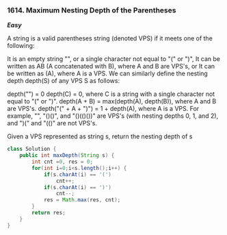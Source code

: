 ### 1614. Maximum Nesting Depth of the Parentheses

***Easy***

A string is a valid parentheses string (denoted VPS) if it meets one of the following:

It is an empty string "", or a single character not equal to "(" or ")",
It can be written as AB (A concatenated with B), where A and B are VPS's, or
It can be written as (A), where A is a VPS.
We can similarly define the nesting depth depth(S) of any VPS S as follows:

depth("") = 0
depth(C) = 0, where C is a string with a single character not equal to "(" or ")".
depth(A + B) = max(depth(A), depth(B)), where A and B are VPS's.
depth("(" + A + ")") = 1 + depth(A), where A is a VPS.
For example, "", "()()", and "()(()())" are VPS's (with nesting depths 0, 1, and 2), and ")(" and "(()" are not VPS's.

Given a VPS represented as string s, return the nesting depth of s

```Java
class Solution {
    public int maxDepth(String s) {
        int cnt =0, res = 0;
        for(int i=0;i<s.length();i++) {
            if(s.charAt(i) == '(')
                cnt++;
            if(s.charAt(i) == ')')
                cnt--;
            res = Math.max(res, cnt);
        }
        return res;
    }
}
```
